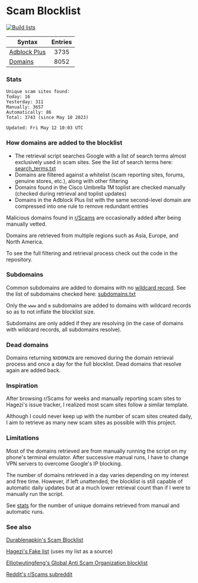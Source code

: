 # Scam Blocklist

[![Build lists](https://github.com/jarelllama/Scam-Blocklist/actions/workflows/build_lists.yml/badge.svg)](https://github.com/jarelllama/Scam-Blocklist/actions/workflows/build_lists.yml)

| Syntax | Entries |
| --- |:---:|
| [Adblock Plus](https://raw.githubusercontent.com/jarelllama/Scam-Blocklist/main/adblock.txt) | 3735 |
| [Domains](https://raw.githubusercontent.com/jarelllama/Scam-Blocklist/main/domains.txt) | 8052 |

### Stats

```
Unique scam sites found:
Today: 16
Yesterday: 311
Manually: 3657
Automatically: 86
Total: 3743 (since May 10 2023)

Updated: Fri May 12 10:03 UTC
```

### How domains are added to the blocklist

- The retrieval script searches Google with a list of search terms almost exclusively used in scam sites. See the list of search terms here: [search_terms.txt](https://raw.githubusercontent.com/jarelllama/Scam-Blocklist/main/search_terms.txt)
- Domains are filtered against a whitelist (scam reporting sites, forums, genuine stores, etc.), along with other filtering
- Domains found in the Cisco Umbrella 1M toplist are checked manually (checked during retrieval and toplist updates)
- Domains in the Adblock Plus list with the same second-level domain are compressed into one rule to remove redundant entries

Malicious domains found in [r/Scams](https://www.reddit.com/r/Scams) are occasionally added after being manually vetted.

Domains are retrieved from multiple regions such as Asia, Europe, and North America.

To see the full filtering and retrieval process check out the code in the repository.

### Subdomains

Common subdomains are added to domains with no [wildcard record](https://developers.cloudflare.com/dns/manage-dns-records/reference/wildcard-dns-records/). See the list of subdomains checked here: [subdomains.txt](https://raw.githubusercontent.com/jarelllama/Scam-Blocklist/main/data/subdomains.txt)

Only the `www` and `m` subdomains are added to domains with wildcard records so as to not inflate the blocklist size.

Subdomains are only added if they are resolving (in the case of domains with wildcard records, all subdomains resolve).

### Dead domains

Domains returning `NXDOMAIN` are removed during the domain retrieval process and once a day for the full blocklist. Dead domains that resolve again are added back.

### Inspiration

After browsing r/Scams for weeks and manually reporting scam sites to Hagezi's issue tracker, I realized most scam sites follow a similar template.

Although I could never keep up with the number of scam sites created daily, I aim to retrieve as many new scam sites as possible with this project.

### Limitations

Most of the domains retrieved are from manually running the script on my phone's terminal emulator. After successive manual runs, I have to change VPN servers to overcome Google's IP blocking.

The number of domains retrieved in a day varies depending on my interest and free time. However, if left unattended, the blocklist is still capable of automatic daily updates but at a much lower retrieval count than if I were to manually run the script.

See [stats](https://github.com/jarelllama/Scam-Blocklist#stats) for the number of unique domains retrieved from manual and automatic runs.

### See also

[Durablenapkin's Scam Blocklist](https://github.com/durablenapkin/scamblocklist)

[Hagezi's Fake list](https://github.com/hagezi/dns-blocklists#fake) (uses my list as a source)

[Elliotwutingfeng's Global Anti Scam Organization blocklist](https://github.com/elliotwutingfeng/GlobalAntiScamOrg-blocklist)

[Reddit's r/Scams subreddit](https://www.reddit.com/r/Scams)
